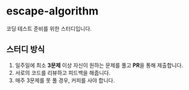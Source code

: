 # escape-algorithm
코딩 테스트 준비를 위한 스터디입니다.

## 스터디 방식
1. 일주일에 최소 **3문제** 이상 자신이 원하는 문제를 풀고 **PR**을 통해 제출합니다.
2. 서로의 코드를 리뷰하고 피드백을 해줍니다.
3. 매주 3문제를 못 풀 경우, 커피를 사야 합니다.
